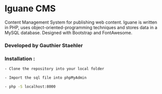 # Iguane CMS

Content Management System for publishing web content. Iguane is written in PHP, uses object-oriented-programming techniques and stores data in a MySQL database. Designed with Bootstrap and FontAwesome.

### Developed by Gauthier Staehler

### Installation :

```sh
- Clone the repository into your local folder

- Import the sql file into phpMyAdmin

- php -S localhost:8000
```
